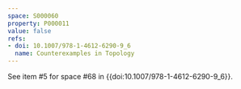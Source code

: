 ```yaml
---
space: S000060
property: P000011
value: false
refs:
- doi: 10.1007/978-1-4612-6290-9_6
  name: Counterexamples in Topology
---
```


See item #5 for space #68 in {{doi:10.1007/978-1-4612-6290-9_6}}.
